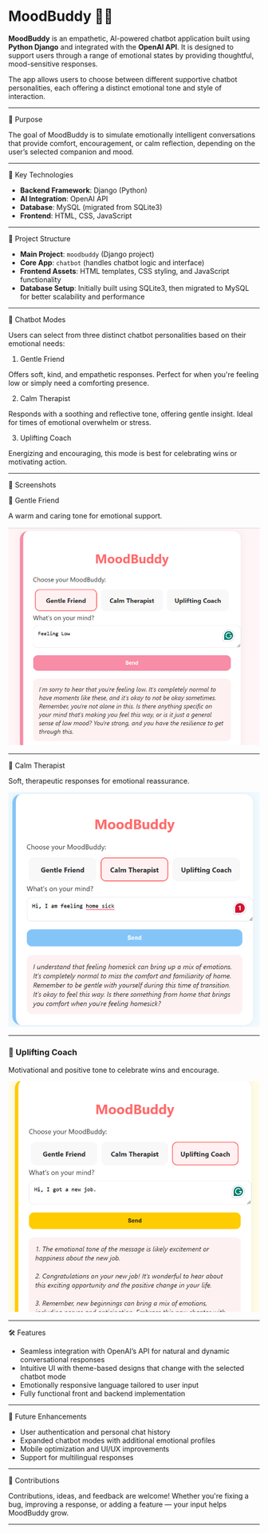 # MoodBuddy 🧠💬

**MoodBuddy** is an empathetic, AI-powered chatbot application built using **Python Django** and integrated with the **OpenAI API**. It is designed to support users through a range of emotional states by providing thoughtful, mood-sensitive responses.

The app allows users to choose between different supportive chatbot personalities, each offering a distinct emotional tone and style of interaction.

---

 🎯 Purpose

The goal of MoodBuddy is to simulate emotionally intelligent conversations that provide comfort, encouragement, or calm reflection, depending on the user’s selected companion and mood.

---

 🧠 Key Technologies

* **Backend Framework**: Django (Python)
* **AI Integration**: OpenAI API
* **Database**: MySQL (migrated from SQLite3)
* **Frontend**: HTML, CSS, JavaScript

---

 🧩 Project Structure

* **Main Project**: `moodbuddy` (Django project)
* **Core App**: `chatbot` (handles chatbot logic and interface)
* **Frontend Assets**: HTML templates, CSS styling, and JavaScript functionality
* **Database Setup**: Initially built using SQLite3, then migrated to MySQL for better scalability and performance

---

 💬 Chatbot Modes

Users can select from three distinct chatbot personalities based on their emotional needs:

 1. Gentle Friend

Offers soft, kind, and empathetic responses. Perfect for when you're feeling low or simply need a comforting presence.

2. Calm Therapist

Responds with a soothing and reflective tone, offering gentle insight. Ideal for times of emotional overwhelm or stress.

 3. Uplifting Coach

Energizing and encouraging, this mode is best for celebrating wins or motivating action.

---

📸 Screenshots

 🩷 Gentle Friend

A warm and caring tone for emotional support.

![Gentle Friend Screenshot](https://github.com/rashmisjoshi/Mood-Buddy-Project-with-Open-AI-/blob/main/moodbuddy/1.%20Gentle%20Friend%20Screen.png)

---

 💙 Calm Therapist

Soft, therapeutic responses for emotional reassurance.

![Calm Therapist Screenshot](https://github.com/rashmisjoshi/Mood-Buddy-Project-with-Open-AI-/blob/main/moodbuddy/2.%20Calm%20Therapist%20Screen.png)

---

### 💛 Uplifting Coach

Motivational and positive tone to celebrate wins and encourage.

![Uplifting Coach Screenshot (Part 1)](https://github.com/rashmisjoshi/Mood-Buddy-Project-with-Open-AI-/blob/main/moodbuddy/3.%20Uplifiting%20Coach%20Screen%201.png)


---

 🛠 Features

* Seamless integration with OpenAI’s API for natural and dynamic conversational responses
* Intuitive UI with theme-based designs that change with the selected chatbot mode
* Emotionally responsive language tailored to user input
* Fully functional front and backend implementation

---

🚀 Future Enhancements

* User authentication and personal chat history
* Expanded chatbot modes with additional emotional profiles
* Mobile optimization and UI/UX improvements
* Support for multilingual responses

---

 🙌 Contributions

Contributions, ideas, and feedback are welcome! Whether you're fixing a bug, improving a response, or adding a feature — your input helps MoodBuddy grow.

---
